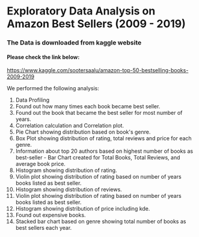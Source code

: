 # Exploratory Data Analysis on Amazon Best Sellers (2009 - 2019)
### The Data is downloaded from kaggle website
#### Please check the link below:
https://www.kaggle.com/sootersaalu/amazon-top-50-bestselling-books-2009-2019

We performed the following analysis:

1) Data Profiling
2) Found out how many times each book became best seller.
3) Found out the book that became the best seller for most number of years.
4) Correlation calculation and Correlation plot.
5) Pie Chart showing distribution based on book's genre.
6) Box Plot showing distribution of rating, total reviews and price for
each genre.
7) Information about top 20 authors based on highest number of books as
best-seller - Bar Chart created for Total Books, Total Reviews, and average
book price.
8) Histogram showing distribution of rating.
9) Violin plot showing distribution of rating based on number of years books
listed as best seller.
10) Histogram showing distribution of reviews.
11) Violin plot showing distribution of rating based on number of years books
listed as best seller.
12) Histogram showing distribution of price including kde.
13) Found out expensive books.
14) Stacked bar chart based on genre showing total number of books as
best sellers each year.
